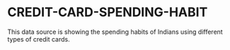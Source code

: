 # CREDIT-CARD-SPENDING-HABIT
This data source is showing the spending habits of Indians using different types of credit cards.
